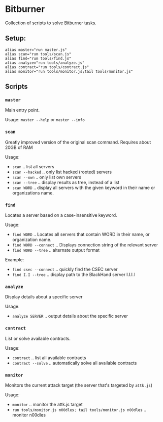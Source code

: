 # Bitburner

Collection of scripts to solve Bitburner tasks.

## Setup:

```
alias master="run master.js"
alias scan="run tools/scan.js"
alias find="run tools/find.js"
alias analyze="run tools/analyze.js"
alias contract="run tools/contract.js"
alias monitor="run tools/monitor.js;tail tools/monitor.js"
```

## Scripts

### `master`

Main entry point.

Usage: `master --help` or `master --info`

### `scan`

Greatly improved version of the original scan command. Requires about 20GB of RAM

Usage:
* `scan` .. list all servers
* `scan --hacked` .. only list hacked (rooted) servers
* `scan --own` .. only list own servers
* `scan --tree` .. display results as tree, instead of a list
* `scan WORD` .. display all servers with the given keyword in their name or organizations name.

### `find`

Locates a server based on a case-insensitive keyword.

Usage:
* `find WORD` .. Locates all servers that contain WORD in their name, or organization name.
* `find WORD --connect` .. Displays connection string of the relevant server
* `find WORD --tree` .. alternate output format

Example:
* `find csec --connect` .. quickly find the CSEC server
* `find I.I --tree` .. display path to the BlackHand server I.I.I.I

### `analyze`

Display details about a specific server

Usage:
* `analyze SERVER` .. output details about the specific server

### `contract`

List or solve available contracts.

Usage:
* `contract`  .. list all available contracts
* `contract --solve` .. automatically solve all available contracts

### `monitor`

Monitors the current attack target (the server that's targeted by `attk.js`)

Usage:
* `monitor` .. monitor the attk.js target
* `run tools/monitor.js n00dles; tail tools/monitor.js n00dles` .. monitor n00dles
